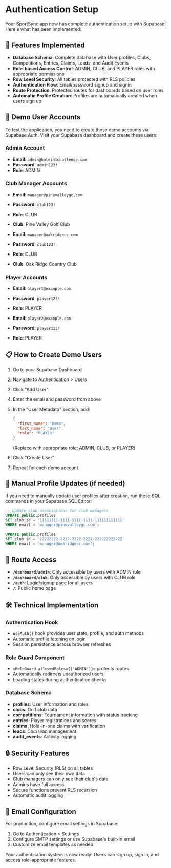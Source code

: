 # Authentication Setup

Your SportSync app now has complete authentication setup with Supabase! Here's what has been implemented:

## 🔐 Features Implemented

- **Database Schema**: Complete database with User profiles, Clubs, Competitions, Entries, Claims, Leads, and Audit Events
- **Role-based Access Control**: ADMIN, CLUB, and PLAYER roles with appropriate permissions
- **Row Level Security**: All tables protected with RLS policies
- **Authentication Flow**: Email/password signup and signin
- **Route Protection**: Protected routes for dashboards based on user roles
- **Automatic Profile Creation**: Profiles are automatically created when users sign up

## 🚀 Demo User Accounts

To test the application, you need to create these demo accounts via Supabase Auth. Visit your Supabase dashboard and create these users:

### Admin Account
- **Email**: `admin@holein1challenge.com`
- **Password**: `admin123!`
- **Role**: ADMIN

### Club Manager Accounts  
- **Email**: `manager@pinevalleygc.com`
- **Password**: `club123!`
- **Role**: CLUB
- **Club**: Pine Valley Golf Club

- **Email**: `manager@oakridgecc.com`
- **Password**: `club123!`
- **Role**: CLUB  
- **Club**: Oak Ridge Country Club

### Player Accounts
- **Email**: `player1@example.com`
- **Password**: `player123!`
- **Role**: PLAYER

- **Email**: `player2@example.com`
- **Password**: `player123!`
- **Role**: PLAYER

## 📋 How to Create Demo Users

1. Go to your Supabase Dashboard
2. Navigate to Authentication > Users
3. Click "Add User"
4. Enter the email and password from above
5. In the "User Metadata" section, add:
   ```json
   {
     "first_name": "Demo",
     "last_name": "User", 
     "role": "PLAYER"
   }
   ```
   (Replace with appropriate role: ADMIN, CLUB, or PLAYER)

6. Click "Create User"
7. Repeat for each demo account

## 🔧 Manual Profile Updates (if needed)

If you need to manually update user profiles after creation, run these SQL commands in your Supabase SQL Editor:

```sql
-- Update club associations for club managers
UPDATE public.profiles 
SET club_id = '11111111-1111-1111-1111-111111111111'
WHERE email = 'manager@pinevalleygc.com';

UPDATE public.profiles 
SET club_id = '22222222-2222-2222-2222-222222222222' 
WHERE email = 'manager@oakridgecc.com';
```

## 🎯 Route Access

- **`/dashboard/admin`**: Only accessible by users with ADMIN role
- **`/dashboard/club`**: Only accessible by users with CLUB role  
- **`/auth`**: Login/signup page for all users
- **`/`**: Public home page

## 🛠️ Technical Implementation

### Authentication Hook
- `useAuth()` hook provides user state, profile, and auth methods
- Automatic profile fetching on login
- Session persistence across browser refreshes

### Role Guard Component
- `<RoleGuard allowedRoles={['ADMIN']}>` protects routes
- Automatically redirects unauthorized users
- Loading states during authentication checks

### Database Schema
- **profiles**: User information and roles
- **clubs**: Golf club data
- **competitions**: Tournament information with status tracking
- **entries**: Player registrations and scores
- **claims**: Hole-in-one claims with verification
- **leads**: Club lead management
- **audit_events**: Activity logging

## 🔒 Security Features

- Row Level Security (RLS) on all tables
- Users can only see their own data
- Club managers can only see their club's data  
- Admins have full access
- Secure functions prevent RLS recursion
- Automatic audit logging

## 📧 Email Configuration

For production, configure email settings in Supabase:
1. Go to Authentication > Settings
2. Configure SMTP settings or use Supabase's built-in email
3. Customize email templates as needed

Your authentication system is now ready! Users can sign up, sign in, and access role-appropriate features.